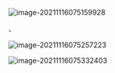 ![image-20211116075159928](/Users/lixiang/Documents/typora/learn/sublime/weekly/1116/tem.assets/image-20211116075159928.png)

、

![image-20211116075257223](/Users/lixiang/Documents/typora/learn/sublime/weekly/1116/tem.assets/image-20211116075257223.png)



![image-20211116075332403](/Users/lixiang/Documents/typora/learn/sublime/weekly/1116/tem.assets/image-20211116075332403.png)

